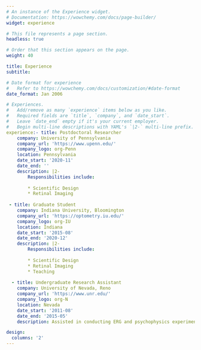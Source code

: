 ```yaml
---
# An instance of the Experience widget.
# Documentation: https://wowchemy.com/docs/page-builder/
widget: experience

# This file represents a page section.
headless: true

# Order that this section appears on the page.
weight: 40

title: Experience
subtitle:

# Date format for experience
#   Refer to https://wowchemy.com/docs/customization/#date-format
date_format: Jan 2006

# Experiences.
#   Add/remove as many `experience` items below as you like.
#   Required fields are `title`, `company`, and `date_start`.
#   Leave `date_end` empty if it's your current employer.
#   Begin multi-line descriptions with YAML's `|2-` multi-line prefix.
experience:- title: Postdoctoral Researcher 
    company: University of Pennsylvania
    company_url: 'https://www.upenn.edu/'
    company_logo: org-Penn
    location: Pennsylvania
    date_start: '2020-11'
    date_end: ''
    description: |2-
        Responsibilities include:
        
        * Scientific Design
        * Retinal Imaging
 
 - title: Graduate Student 
    company: Indiana University, Bloomington
    company_url: 'https://optometry.iu.edu/'
    company_logo: org-IU
    location: Indiana
    date_start: '2015-08'
    date_end: '2020-12'
    description: |2-
        Responsibilities include:
        
        * Scientific Design
        * Retinal Imaging
        * Teaching
        
  - title: Undergraduate Research Assistant
    company: University of Nevada, Reno
    company_url: 'https://www.unr.edu/'
    company_logo: org-N
    location: Nevada
    date_start: '2011-08'
    date_end: '2015-05'
    description: Assisted in conducting ERG and psychophysics experiments

design:
  columns: '2'
---
```

